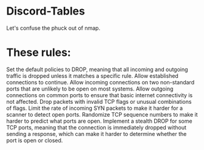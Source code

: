 # Discord-Tables
Let's confuse the phuck out of nmap.

# These rules:

Set the default policies to DROP, meaning that all incoming and outgoing traffic is dropped unless it matches a specific rule.
Allow established connections to continue.
Allow incoming connections on two non-standard ports that are unlikely to be open on most systems.
Allow outgoing connections on common ports to ensure that basic internet connectivity is not affected.
Drop packets with invalid TCP flags or unusual combinations of flags.
Limit the rate of incoming SYN packets to make it harder for a scanner to detect open ports.
Randomize TCP sequence numbers to make it harder to predict what ports are open.
Implement a stealth DROP for some TCP ports, meaning that the connection is immediately dropped without sending a response, which can make it harder to determine whether the port is open or closed.
